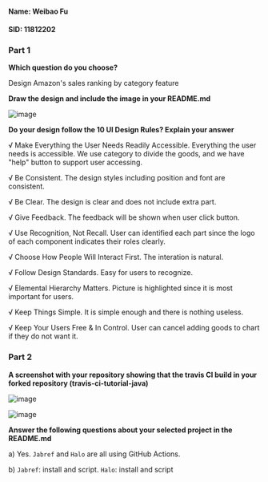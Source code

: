 #### Name: Weibao Fu

#### SID: 11812202

### Part 1

**Which question do you choose?**

Design Amazon's sales ranking by category feature

**Draw the design and include the image in your README.md**

![image](https://github.com/cs304-spring2021/ui-ci-Fu188/blob/master/ui.png)

**Do your design follow the 10 UI Design Rules? Explain your answer**

√ Make Everything the User Needs Readily Accessible. Everything the user needs is accessible. We use category to divide the goods, and we have "help" button to support user accessing.

√ Be Consistent. The design styles including position and font are consistent.

√ Be Clear. The design is clear and does not include extra part.

√ Give Feedback. The feedback will be shown when user click button.

√ Use Recognition, Not Recall. User can identified each part since the logo of each component indicates their roles clearly.

√ Choose How People Will Interact First. The interation is natural.

√ Follow Design Standards. Easy for users to recognize.

√ Elemental Hierarchy Matters. Picture is highlighted since it is most important for users.

√ Keep Things Simple. It is simple enough and there is nothing useless.

√ Keep Your Users Free & In Control. User can cancel adding goods to chart if they do not want it.


### Part 2

**A screenshot with your repository showing that the travis CI build in your forked repository (travis-ci-tutorial-java)**

![image](https://github.com/cs304-spring2021/ui-ci-Fu188/blob/master/screenshot1.png)

![image](https://github.com/cs304-spring2021/ui-ci-Fu188/blob/master/screenshot2.png)

**Answer the following questions about your selected project in the README.md**

a) Yes. `Jabref` and `Halo` are all using GitHub Actions.

b) `Jabref`: install and script. `Halo`: install and script
